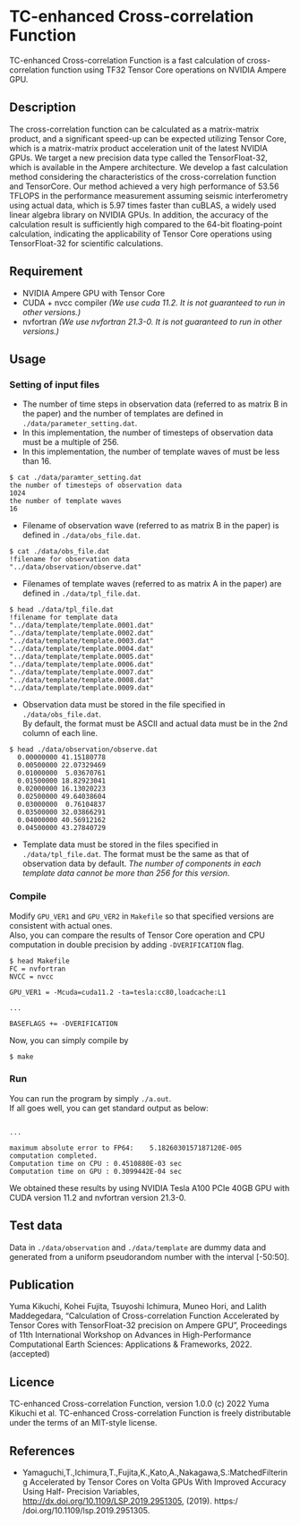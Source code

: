 TC-enhanced Cross-correlation Function
====

TC-enhanced Cross-correlation Function is a fast calculation of cross-correlation function using TF32 Tensor Core operations on NVIDIA Ampere GPU.

## Description
The cross-correlation function can be calculated as a matrix-matrix product, and a significant speed-up can be expected utilizing Tensor Core, which is a matrix-matrix product acceleration unit of the latest NVIDIA GPUs. We target a new precision data type called the TensorFloat-32, which is available in the Ampere architecture. We develop a fast calculation method considering the characteristics of the cross-correlation function and TensorCore. Our method achieved a very high performance of 53.56 TFLOPS in the performance measurement assuming seismic interferometry using actual data, which is 5.97 times faster than cuBLAS, a widely used linear algebra library on NVIDIA GPUs. In addition, the accuracy of the calculation result is sufficiently high compared to the 64-bit floating-point calculation, indicating the applicability of Tensor Core operations using TensorFloat-32 for scientific calculations.

## Requirement
* NVIDIA Ampere GPU with Tensor Core
* CUDA + nvcc compiler *(We use cuda 11.2. It is not guaranteed to run in other versions.)*
* nvfortran *(We use nvfortran 21.3-0. It is not guaranteed to run in other versions.)*

## Usage
### Setting of input files
* The number of time steps in observation data (referred to as matrix B in the paper) and the number of templates are defined in `./data/parameter_setting.dat`.
* In this implementation, the number of timesteps of observation data must be a multiple of 256.
* In this implementation, the number of template waves of must be less than 16.
```
$ cat ./data/paramter_setting.dat
the number of timesteps of observation data
1024
the number of template waves
16
```

* Filename of observation wave (referred to as matrix B in the paper) is defined in `./data/obs_file.dat`.

```
$ cat ./data/obs_file.dat
!filename for observation data
"../data/observation/observe.dat"
```

* Filenames of template waves (referred to as matrix A in the paper) are defined in `./data/tpl_file.dat`.

```
$ head ./data/tpl_file.dat
!filename for template data
"../data/template/template.0001.dat"
"../data/template/template.0002.dat"
"../data/template/template.0003.dat"
"../data/template/template.0004.dat"
"../data/template/template.0005.dat"
"../data/template/template.0006.dat"
"../data/template/template.0007.dat"
"../data/template/template.0008.dat"
"../data/template/template.0009.dat"
```

* Observation data must be stored in the file specified in `./data/obs_file.dat`.  
By default, the format must be ASCII and actual data must be in the 2nd column of each line.

```
$ head ./data/observation/observe.dat
  0.00000000 41.15180778
  0.00500000 22.07329469
  0.01000000  5.03670761
  0.01500000 18.82923041
  0.02000000 16.13020223
  0.02500000 49.64038604
  0.03000000  0.76104837
  0.03500000 32.03866291
  0.04000000 40.56912162
  0.04500000 43.27840729
```

* Template data must be stored in the files specified in `./data/tpl_file.dat`. The format must be the same as that of observation data by default.  *The number of components in each template data cannot be more than 256 for this version.*


### Compile
Modify `GPU_VER1` and `GPU_VER2` in `Makefile` so that specified versions are consistent with actual ones.  
Also, you can compare the results of Tensor Core operation and CPU computation in double precision by adding `-DVERIFICATION` flag.
```
$ head Makefile
FC = nvfortran
NVCC = nvcc

GPU_VER1 = -Mcuda=cuda11.2 -ta=tesla:cc80,loadcache:L1

...

BASEFLAGS += -DVERIFICATION
```
 Now, you can simply compile by  
```
$ make
```  

### Run
You can run the program by simply `./a.out`.  
If all goes well, you can get standard output as below:  
```

...

maximum absolute error to FP64:    5.1826030157187120E-005
computation completed.
Computation time on CPU : 0.4510880E-03 sec
Computation time on GPU : 0.3099442E-04 sec
```
We obtained these results by using NVIDIA Tesla A100 PCIe 40GB GPU with CUDA version 11.2 and nvfortran version 21.3-0.

## Test data
Data in `./data/observation` and `./data/template` are dummy data and generated from a uniform pseudorandom number with the interval [-50:50].

## Publication
Yuma Kikuchi, Kohei Fujita, Tsuyoshi Ichimura, Muneo Hori, and Lalith Maddegedara, “Calculation of Cross-correlation Function Accelerated by Tensor Cores with TensorFloat-32 precision on Ampere GPU”, Proceedings of 11th International Workshop on Advances in High-Performance Computational Earth Sciences: Applications & Frameworks, 2022. (accepted)

## Licence
TC-enhanced Cross-correlation Function, version 1.0.0 (c) 2022 Yuma Kikuchi et al.
TC-enhanced Cross-correlation Function is freely distributable under the terms of an MIT-style license.

## References
* Yamaguchi,T.,Ichimura,T.,Fujita,K.,Kato,A.,Nakagawa,S.:MatchedFiltering Accelerated by Tensor Cores on Volta GPUs With Improved Accuracy Using Half- Precision Variables, http://dx.doi.org/10.1109/LSP.2019.2951305, (2019). https:/ /doi.org/10.1109/lsp.2019.2951305.
